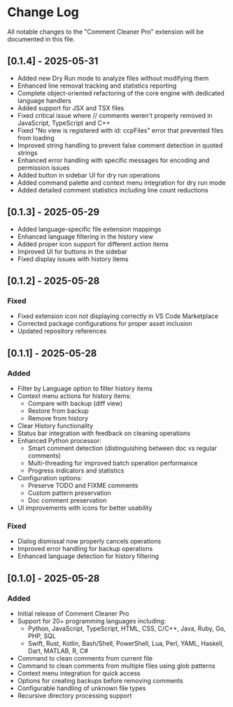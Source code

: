 # Change Log

All notable changes to the "Comment Cleaner Pro" extension will be documented in this file.

## [0.1.4] - 2025-05-31
- Added new Dry Run mode to analyze files without modifying them
- Enhanced line removal tracking and statistics reporting
- Complete object-oriented refactoring of the core engine with dedicated language handlers
- Added support for JSX and TSX files
- Fixed critical issue where // comments weren't properly removed in JavaScript, TypeScript and C++
- Fixed "No view is registered with id: ccpFiles" error that prevented files from loading
- Improved string handling to prevent false comment detection in quoted strings
- Enhanced error handling with specific messages for encoding and permission issues
- Added button in sidebar UI for dry run operations
- Added command palette and context menu integration for dry run mode
- Added detailed comment statistics including line count reductions

## [0.1.3] - 2025-05-29
- Added language-specific file extension mappings
- Enhanced language filtering in the history view
- Added proper icon support for different action items
- Improved UI for buttons in the sidebar
- Fixed display issues with history items

## [0.1.2] - 2025-05-28

### Fixed
- Fixed extension icon not displaying correctly in VS Code Marketplace
- Corrected package configurations for proper asset inclusion
- Updated repository references

## [0.1.1] - 2025-05-28

### Added
- Filter by Language option to filter history items
- Context menu actions for history items:
  - Compare with backup (diff view)
  - Restore from backup
  - Remove from history
- Clear History functionality
- Status bar integration with feedback on cleaning operations
- Enhanced Python processor:
  - Smart comment detection (distinguishing between doc vs regular comments)
  - Multi-threading for improved batch operation performance
  - Progress indicators and statistics
- Configuration options:
  - Preserve TODO and FIXME comments
  - Custom pattern preservation
  - Doc comment preservation
- UI improvements with icons for better usability

### Fixed
- Dialog dismissal now properly cancels operations
- Improved error handling for backup operations
- Enhanced language detection for history filtering

## [0.1.0] - 2025-05-28

### Added
- Initial release of Comment Cleaner Pro
- Support for 20+ programming languages including:
  - Python, JavaScript, TypeScript, HTML, CSS, C/C++, Java, Ruby, Go, PHP, SQL
  - Swift, Rust, Kotlin, Bash/Shell, PowerShell, Lua, Perl, YAML, Haskell, Dart, MATLAB, R, C#
- Command to clean comments from current file
- Command to clean comments from multiple files using glob patterns
- Context menu integration for quick access
- Options for creating backups before removing comments
- Configurable handling of unknown file types
- Recursive directory processing support